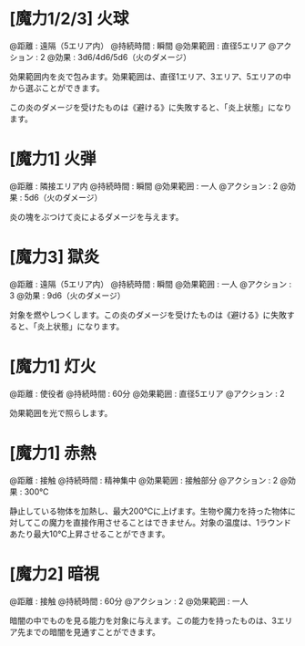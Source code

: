 # [魔力1/2/3] 火球

@距離 : 遠隔（5エリア内）    @持続時間 : 瞬間 @効果範囲 : 直径5エリア   @アクション : 2 @効果 : 3d6/4d6/5d6（火のダメージ）

効果範囲内を炎で包みます。効果範囲は、直径1エリア、3エリア、5エリアの中から選ぶことができます。

この炎のダメージを受けたものは《避ける》に失敗すると、「炎上状態」になります。

# [魔力1] 火弾

@距離 : 隣接エリア内   @持続時間 : 瞬間 @効果範囲 : 一人 @アクション : 2 @効果 : 5d6（火のダメージ）

炎の塊をぶつけて炎によるダメージを与えます。

# [魔力3] 獄炎

@距離 : 遠隔（5エリア内）   @持続時間 : 瞬間 @効果範囲 : 一人 @アクション : 3 @効果 : 9d6（火のダメージ）

対象を燃やしつくします。この炎のダメージを受けたものは《避ける》に失敗すると、「炎上状態」になります。

# [魔力1] 灯火

@距離 : 使役者  @持続時間 : 60分    @効果範囲 : 直径5エリア @アクション : 2

効果範囲を光で照らします。

# [魔力1] 赤熱

@距離 : 接触   @持続時間 : 精神集中   @効果範囲 : 接触部分   @アクション : 2 @効果 : 300℃

静止している物体を加熱し、最大200℃に上げます。生物や魔力を持った物体に対してこの魔力を直接作用させることはできません。対象の温度は、1ラウンドあたり最大10℃上昇させることができます。

# [魔力2] 暗視

@距離 : 接触   @持続時間 : 60分    @アクション : 2 @効果範囲 : 一人

暗闇の中でものを見る能力を対象に与えます。この能力を持ったものは、3エリア先までの暗闇を見通すことができます。
